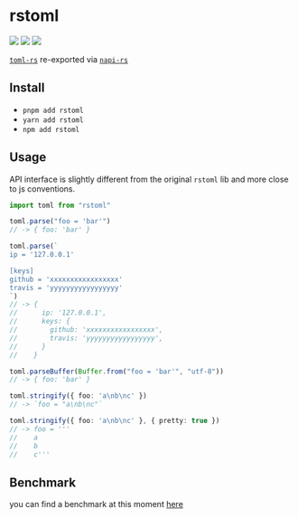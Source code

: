 # rstoml

<a href="https://www.npmjs.com/package/rstoml"><img src="https://img.shields.io/npm/v/rstoml.svg"></img></a>
<a href="https://github.com/rainy-me/rstoml/actions/workflows/lint.yaml"><img src="https://github.com/rainy-me/rstoml/workflows/Lint/badge.svg"></img></a>
<a href="https://github.com/rainy-me/rstoml/actions/workflows/CI.yaml"><img src="https://github.com/rainy-me/rstoml/workflows/CI/badge.svg"></img></a>


[`toml-rs`](https://github.com/alexcrichton/toml-rs) re-exported via [`napi-rs`](https://github.com/napi-rs/napi-rs)

## Install

- `pnpm add rstoml`
- `yarn add rstoml`
- `npm add rstoml`

## Usage

API interface is slightly different from the original `rstoml` lib and more close to js conventions.


```ts
import toml from "rstoml"

toml.parse("foo = 'bar'")
// -> { foo: 'bar' }

toml.parse(`
ip = '127.0.0.1'

[keys]
github = 'xxxxxxxxxxxxxxxxx'
travis = 'yyyyyyyyyyyyyyyyy'
`)
// -> {
//      ip: '127.0.0.1',
//      keys: {
//        github: 'xxxxxxxxxxxxxxxxx',
//        travis: 'yyyyyyyyyyyyyyyyy',
//      }
//    }

toml.parseBuffer(Buffer.from("foo = 'bar'", "utf-8"))
// -> { foo: 'bar' }

toml.stringify({ foo: 'a\nb\nc' })
// -> `foo = "a\nb\nc"`

toml.stringify({ foo: 'a\nb\nc' }, { pretty: true })
// -> foo = '''
//    a
//    b
//    c'''
```

## Benchmark

you can find a benchmark at this moment [here](https://github.com/lab-yue/iarna-toml/blob/latest/BENCHMARK.md)
